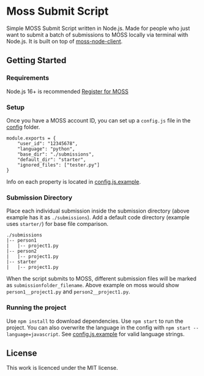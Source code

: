 # Moss Submit Script
Simple MOSS Submit Script written in Node.js. Made for people who just want to submit a batch of submissions to MOSS locally via terminal with Node.js. It is built on top of [moss-node-client](https://github.com/Keiaxx/moss.js).

## Getting Started
### Requirements
Node.js 16+ is recommended
[Register for MOSS](https://theory.stanford.edu/~aiken/moss/)

### Setup
Once you have a MOSS account ID, you can set up a `config.js` file in the [config](config/) folder.
```
module.exports = {
    "user_id": "12345678",
    "language": "python",
    "base_dir": "./submissions",
    "default_dir": "starter",
    "ignored_files": ["tester.py"]
}
```
Info on each property is located in [config.js.example](config/config.js.example).

### Submission Directory
Place each individual submission inside the submission directory (above example has it as `./submissions`). Add a default code directory (example uses `starter/`) for base file comparison.
```
./submissions
|-- person1
|   |-- project1.py
|-- person2
|   |-- project1.py
|-- starter
|   |-- project1.py
```
When the script submits to MOSS, different submission files will be marked as `submissionfolder_filename`. Above example on moss would show `person1__project1.py` and `person2__project1.py`.

### Running the project
Use `npm install` to download dependencies.
Use `npm start` to run the project.
You can also overwrite the language in the config with `npm start --language=javascript`. See [config.js.example](config/config.js.example) for valid language strings.

## License
This work is licenced under the MIT license.